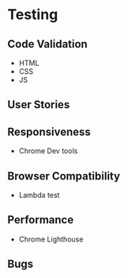 # Testing

## Code Validation
 * HTML
 * CSS
 * JS

## User Stories

## Responsiveness
 * Chrome Dev tools

## Browser Compatibility
 * Lambda test

## Performance
 * Chrome Lighthouse

## Bugs
